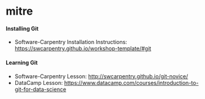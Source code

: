 # mitre

#### Installing Git

- Software-Carpentry Installation Instructions: https://swcarpentry.github.io/workshop-template/#git

#### Learning Git

- Software-Carpentry Lesson: http://swcarpentry.github.io/git-novice/
- DataCamp Lesson: https://www.datacamp.com/courses/introduction-to-git-for-data-science
